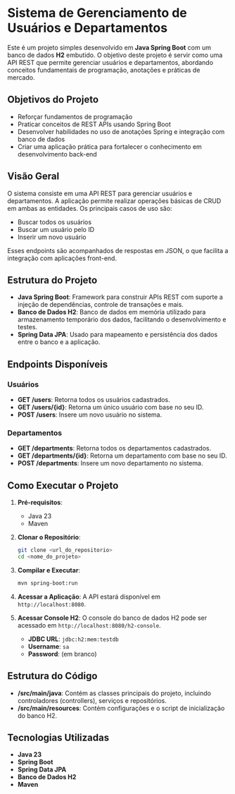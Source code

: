 # Sistema de Gerenciamento de Usuários e Departamentos

Este é um projeto simples desenvolvido em **Java Spring Boot** com um banco de dados **H2** embutido. O objetivo deste projeto é servir como uma API REST que permite gerenciar usuários e departamentos, abordando conceitos fundamentais de programação, anotações e práticas de mercado.

## Objetivos do Projeto

- Reforçar fundamentos de programação
- Praticar conceitos de REST APIs usando Spring Boot
- Desenvolver habilidades no uso de anotações Spring e integração com banco de dados
- Criar uma aplicação prática para fortalecer o conhecimento em desenvolvimento back-end

## Visão Geral

O sistema consiste em uma API REST para gerenciar usuários e departamentos. A aplicação permite realizar operações básicas de CRUD em ambas as entidades. Os principais casos de uso são:

- Buscar todos os usuários
- Buscar um usuário pelo ID
- Inserir um novo usuário

Esses endpoints são acompanhados de respostas em JSON, o que facilita a integração com aplicações front-end.

## Estrutura do Projeto

- **Java Spring Boot**: Framework para construir APIs REST com suporte a injeção de dependências, controle de transações e mais.
- **Banco de Dados H2**: Banco de dados em memória utilizado para armazenamento temporário dos dados, facilitando o desenvolvimento e testes.
- **Spring Data JPA**: Usado para mapeamento e persistência dos dados entre o banco e a aplicação.

## Endpoints Disponíveis

### Usuários

- **GET /users**: Retorna todos os usuários cadastrados.
- **GET /users/{id}**: Retorna um único usuário com base no seu ID.
- **POST /users**: Insere um novo usuário no sistema.

### Departamentos

- **GET /departments**: Retorna todos os departamentos cadastrados.
- **GET /departments/{id}**: Retorna um departamento com base no seu ID.
- **POST /departments**: Insere um novo departamento no sistema.

## Como Executar o Projeto

1. **Pré-requisitos**:
   - Java 23
   - Maven

2. **Clonar o Repositório**:
   ```bash
   git clone <url_do_repositorio>
   cd <nome_do_projeto>
   ```

3. **Compilar e Executar**:
   ```bash
   mvn spring-boot:run
   ```

4. **Acessar a Aplicação**:
   A API estará disponível em `http://localhost:8080`.

5. **Acessar Console H2**:
   O console do banco de dados H2 pode ser acessado em `http://localhost:8080/h2-console`. 
   - **JDBC URL**: `jdbc:h2:mem:testdb`
   - **Username**: `sa`
   - **Password**: (em branco)

## Estrutura do Código

- **/src/main/java**: Contém as classes principais do projeto, incluindo controladores (controllers), serviços e repositórios.
- **/src/main/resources**: Contém configurações e o script de inicialização do banco H2.

## Tecnologias Utilizadas

- **Java 23**
- **Spring Boot**
- **Spring Data JPA**
- **Banco de Dados H2**
- **Maven**
